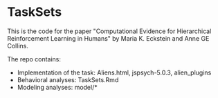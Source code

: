 # TaskSets

This is the code for the paper "Computational Evidence for Hierarchical Reinforcement Learning in Humans" by Maria K. Eckstein and Anne GE Collins.

The repo contains:
* Implementation of the task: Aliens.html, jspsych-5.0.3, alien_plugins
* Behavioral analyses: TaskSets.Rmd
* Modeling analyses: model/*
